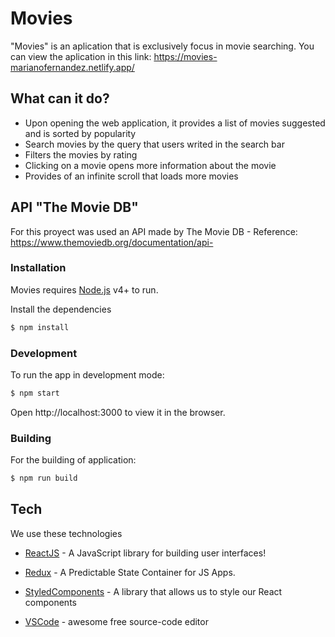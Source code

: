 # Movies

"Movies" is an aplication that is exclusively focus in movie searching. You can view the aplication in this link: https://movies-marianofernandez.netlify.app/

## What can it do?

  - Upon opening the web application, it provides a list of movies suggested and is sorted by popularity 
  - Search movies by the query that users writed in the search bar
  - Filters the movies by rating
  - Clicking on a movie opens more information about the movie 
  - Provides of an infinite scroll that loads more movies
  
## API "The Movie DB"

For this proyect was used an API made by The Movie DB - Reference: https://www.themoviedb.org/documentation/api-

  
### Installation

Movies requires [Node.js](https://nodejs.org/) v4+ to run.

Install the dependencies

```sh
$ npm install 
```

### Development

To run the app in development mode:
```sh
$ npm start
```
Open http://localhost:3000 to view it in the browser.

### Building

For the building of application:
```sh
$ npm run build 
```

## Tech

We use these technologies

* [ReactJS] - A JavaScript library for building user interfaces!
* [Redux] - A Predictable State Container for JS Apps.
* [StyledComponents] - A library that allows us to style our React components
* [VSCode] - awesome free source-code editor


   [ReactJS]: <https://reactjs.org/>
   [Redux]: <https://redux.js.org/>
   [StyledComponents]: <https://styled-components.com/>
   [VSCode]: <https://code.visualstudio.com/>
